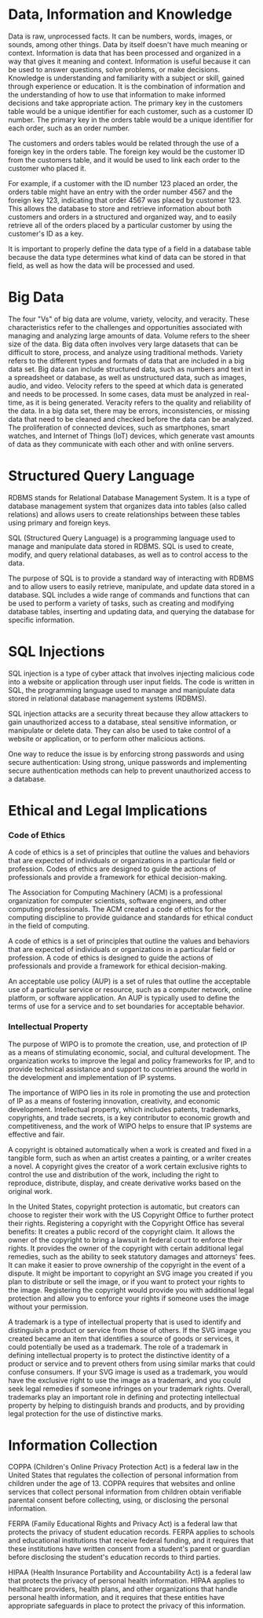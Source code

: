 # Data, Information and Knowledge 
Data is raw, unprocessed facts. It can be numbers, words, images, or sounds, among other things. Data by itself doesn't have much meaning or context.
Information is data that has been processed and organized in a way that gives it meaning and context. Information is useful because it can be used to answer questions, solve problems, or make decisions. Knowledge is understanding and familiarity with a subject or skill, gained through experience or education. It is the combination of information and the understanding of how to use that information to make informed decisions and take appropriate action.
The primary key in the customers table would be a unique identifier for each customer, such as a customer ID number. The primary key in the orders table would be a unique identifier for each order, such as an order number.

The customers and orders tables would be related through the use of a foreign key in the orders table. The foreign key would be the customer ID from the customers table, and it would be used to link each order to the customer who placed it.

For example, if a customer with the ID number 123 placed an order, the orders table might have an entry with the order number 4567 and the foreign key 123, indicating that order 4567 was placed by customer 123. This allows the database to store and retrieve information about both customers and orders in a structured and organized way, and to easily retrieve all of the orders placed by a particular customer by using the customer's ID as a key.

It is important to properly define the data type of a field in a database table because the data type determines what kind of data can be stored in that field, as well as how the data will be processed and used.

# Big Data
The four "Vs" of big data are volume, variety, velocity, and veracity. These characteristics refer to the challenges and opportunities associated with managing and analyzing large amounts of data.
Volume refers to the sheer size of the data. Big data often involves very large datasets that can be difficult to store, process, and analyze using traditional methods.
Variety refers to the different types and formats of data that are included in a big data set. Big data can include structured data, such as numbers and text in a spreadsheet or database, as well as unstructured data, such as images, audio, and video.
Velocity refers to the speed at which data is generated and needs to be processed. In some cases, data must be analyzed in real-time, as it is being generated.
Veracity refers to the quality and reliability of the data. In a big data set, there may be errors, inconsistencies, or missing data that need to be cleaned and checked before the data can be analyzed.
The proliferation of connected devices, such as smartphones, smart watches, and Internet of Things (IoT) devices, which generate vast amounts of data as they communicate with each other and with online servers.

# Structured Query Language 
RDBMS stands for Relational Database Management System. It is a type of database management system that organizes data into tables (also called relations) and allows users to create relationships between these tables using primary and foreign keys.

SQL (Structured Query Language) is a programming language used to manage and manipulate data stored in RDBMS. SQL is used to create, modify, and query relational databases, as well as to control access to the data.

The purpose of SQL is to provide a standard way of interacting with RDBMS and to allow users to easily retrieve, manipulate, and update data stored in a database. SQL includes a wide range of commands and functions that can be used to perform a variety of tasks, such as creating and modifying database tables, inserting and updating data, and querying the database for specific information.

# SQL Injections 
SQL injection is a type of cyber attack that involves injecting malicious code into a website or application through user input fields. The code is written in SQL, the programming language used to manage and manipulate data stored in relational database management systems (RDBMS).

SQL injection attacks are a security threat because they allow attackers to gain unauthorized access to a database, steal sensitive information, or manipulate or delete data. They can also be used to take control of a website or application, or to perform other malicious actions.

One way to reduce the issue is by enforcing strong passwords and using secure authentication: Using strong, unique passwords and implementing secure authentication methods can help to prevent unauthorized access to a database.

# Ethical and Legal Implications 
### Code of Ethics
A code of ethics is a set of principles that outline the values and behaviors that are expected of individuals or organizations in a particular field or profession. Codes of ethics are designed to guide the actions of professionals and provide a framework for ethical decision-making.

The Association for Computing Machinery (ACM) is a professional organization for computer scientists, software engineers, and other computing professionals. The ACM created a code of ethics for the computing discipline to provide guidance and standards for ethical conduct in the field of computing.

A code of ethics is a set of principles that outline the values and behaviors that are expected of individuals or organizations in a particular field or profession. A code of ethics is designed to guide the actions of professionals and provide a framework for ethical decision-making.

An acceptable use policy (AUP) is a set of rules that outline the acceptable use of a particular service or resource, such as a computer network, online platform, or software application. An AUP is typically used to define the terms of use for a service and to set boundaries for acceptable behavior.

### Intellectual Property
The purpose of WIPO is to promote the creation, use, and protection of IP as a means of stimulating economic, social, and cultural development. The organization works to improve the legal and policy frameworks for IP, and to provide technical assistance and support to countries around the world in the development and implementation of IP systems.

The importance of WIPO lies in its role in promoting the use and protection of IP as a means of fostering innovation, creativity, and economic development. Intellectual property, which includes patents, trademarks, copyrights, and trade secrets, is a key contributor to economic growth and competitiveness, and the work of WIPO helps to ensure that IP systems are effective and fair.

A copyright is obtained automatically when a work is created and fixed in a tangible form, such as when an artist creates a painting, or a writer creates a novel. A copyright gives the creator of a work certain exclusive rights to control the use and distribution of the work, including the right to reproduce, distribute, display, and create derivative works based on the original work.

In the United States, copyright protection is automatic, but creators can choose to register their work with the US Copyright Office to further protect their rights. Registering a copyright with the Copyright Office has several benefits:
It creates a public record of the copyright claim.
It allows the owner of the copyright to bring a lawsuit in federal court to enforce their rights.
It provides the owner of the copyright with certain additional legal remedies, such as the ability to seek statutory damages and attorneys' fees.
It can make it easier to prove ownership of the copyright in the event of a dispute.
It might be important to copyright an SVG image you created if you plan to distribute or sell the image, or if you want to protect your rights to the image. Registering the copyright would provide you with additional legal protection and allow you to enforce your rights if someone uses the image without your permission.

A trademark is a type of intellectual property that is used to identify and distinguish a product or service from those of others. If the SVG image you created became an item that identifies a source of goods or services, it could potentially be used as a trademark. The role of a trademark in defining intellectual property is to protect the distinctive identity of a product or service and to prevent others from using similar marks that could confuse consumers. If your SVG image is used as a trademark, you would have the exclusive right to use the image as a trademark, and you could seek legal remedies if someone infringes on your trademark rights. Overall, trademarks play an important role in defining and protecting intellectual property by helping to distinguish brands and products, and by providing legal protection for the use of distinctive marks.

# Information Collection
COPPA (Children's Online Privacy Protection Act) is a federal law in the United States that regulates the collection of personal information from children under the age of 13. COPPA requires that websites and online services that collect personal information from children obtain verifiable parental consent before collecting, using, or disclosing the personal information.

FERPA (Family Educational Rights and Privacy Act) is a federal law that protects the privacy of student education records. FERPA applies to schools and educational institutions that receive federal funding, and it requires that these institutions have written consent from a student's parent or guardian before disclosing the student's education records to third parties.

HIPAA (Health Insurance Portability and Accountability Act) is a federal law that protects the privacy of personal health information. HIPAA applies to healthcare providers, health plans, and other organizations that handle personal health information, and it requires that these entities have appropriate safeguards in place to protect the privacy of this information.
